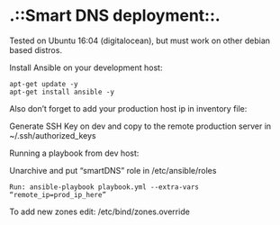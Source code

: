 # .::Smart DNS deployment::.

Tested on Ubuntu 16:04 (digitalocean), but must work on other debian based distros.

Install Ansible on your development host:
```shell
apt-get update -y
apt-get install ansible -y
```
Also don’t forget to add your production host ip in inventory file:

Generate SSH Key on dev and copy to the remote production server in ~/.ssh/authorized_keys

Running a playbook from dev host:

Unarchive and put “smartDNS” role in /etc/ansible/roles

```shell
Run: ansible-playbook playbook.yml --extra-vars “remote_ip=prod_ip_here”
```
To add new zones edit: /etc/bind/zones.override
